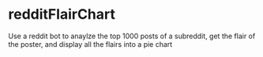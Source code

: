# redditFlairChart
Use a reddit bot to anaylze the top 1000 posts of a subreddit, get the flair of the poster, and display all the flairs into a pie chart
